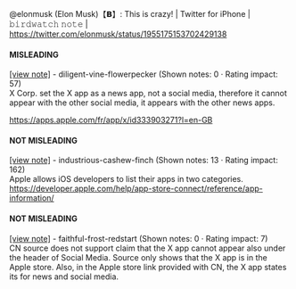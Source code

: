 @elonmusk (Elon Musk)【𝗕】: This is crazy! | Twitter for iPhone | 𝚋𝚒𝚛𝚍𝚠𝚊𝚝𝚌𝚑 𝚗𝚘𝚝𝚎 | https://twitter.com/elonmusk/status/1955175153702429138

#### MISLEADING

[[view note]](https://x.com/i/birdwatch/n/1955234689670914508) - diligent-vine-flowerpecker (Shown notes: 0 · Rating impact: 57)\
X Corp. set the X app as a news app, not a social media, therefore it cannot appear with the other social media, it appears with the other news apps.

https://apps.apple.com/fr/app/x/id333903271?l=en-GB

#### NOT MISLEADING

[[view note]](https://x.com/i/birdwatch/n/1955286295552348373) - industrious-cashew-finch (Shown notes: 13 · Rating impact: 162)\
Apple allows iOS developers to list their apps in two categories. https://developer.apple.com/help/app-store-connect/reference/app-information/

#### NOT MISLEADING

[[view note]](https://x.com/i/birdwatch/n/1955278779850354957) - faithful-frost-redstart (Shown notes: 0 · Rating impact: 7)\
CN source does not support claim that the X app cannot appear also under the header of Social Media. Source only shows that the X app is in the Apple store. Also, in the Apple store link provided with CN, the X app states its for news and social media.
